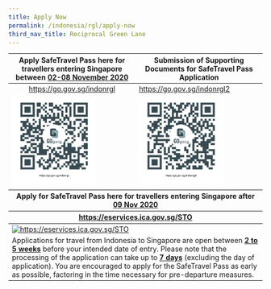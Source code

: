 ```yaml
---
title: Apply Now
permalink: /indonesia/rgl/apply-now
third_nav_title: Reciprocal Green Lane
---
```


<table>
  <thead>
    <tr>
      <th  style="text-align:center;">Apply SafeTravel Pass here for travellers entering Singapore between <b><u>02-08 November 2020</u></b> </th>
     <th style="text-align:center;">Submission of Supporting Documents for SafeTravel Pass Application</th>
    </tr>
  </thead>
  <tbody>
    <tr>
      <td style="text-align:center;"><a href="https://go.gov.sg/indonrgl">https://go.gov.sg/indonrgl</a></td>
      <td width="50%"><a href="https://go.gov.sg/indonrgl2">https://go.gov.sg/indonrgl2</a></td>
    </tr>
    <tr>
      <td><a href="https://go.gov.sg/indonrgl"><img src="/images/qr-indonrgl.png" alt="https://go.gov.sg/indonrgl" title="https://go.gov.sg/indonrgl" style="width:70%;"></a></td>
      <td><a href="https://go.gov.sg/indonrgl2"><img src="/images/qr-indonrgl2.png" alt="https://go.gov.sg/indonrgl2" title="https://go.gov.sg/indonrgl2" style="width:70%;"></a></td>
    </tr>
     <thead>
    <tr>
      <th colspan="2" style="text-align:center;">Apply for SafeTravel Pass here for travellers entering Singapore after <b><u>09 Nov 2020</u></b></th>
   <!--  <th style="text-align:center;">Submission of Supporting Documents for SafeTravel Pass Application</th>-->
    </tr>
  </thead>
     <thead>
    <tr>
      <th colspan="2" style="text-align:center;"><a href="https://eservices.ica.gov.sg/STO">https://eservices.ica.gov.sg/STO</a></th>
   <!--  <th style="text-align:center;">Submission of Supporting Documents for SafeTravel Pass Application</th>-->
    </tr>
  </thead>
      <tr>
      <td colspan="2"><a href="https://eservices.ica.gov.sg/STO"><img src="/images/qr-rglapp.png" alt="https://eservices.ica.gov.sg/STO" title="https://eservices.ica.gov.sg/STO" style="width:40%;"></a></td>
    <!--  <td><a href="https://go.gov.sg/indonrgl2"><img src="/images/qr-rglsuppdocs.png" alt="https://go.gov.sg/indonrgl2" title="https://go.gov.sg/rglsuppdocs"></a></td>-->
    </tr>
    <tr>
      <td colspan="2">Applications for travel from Indonesia to Singapore are open between <b><u>2 to 5 weeks</u></b> before your intended date of entry. Please note that the processing of the application can take up to <b><u>7 days</u></b> (excluding the day of application). You are encouraged to apply for the SafeTravel Pass as early as possible, factoring in the time necessary for pre-departure measures. <!--<br><br> <i>* For SafeTravel Pass applications submitted before 09 Nov 2020, please submit supporting documents at <a href="https://go.gov.sg/rglsuppdocs">https://go.gov.sg/rglsuppdocs</a>, instead of the link above.</i>-->
      </td>
    </tr>
  </tbody>
</table>
